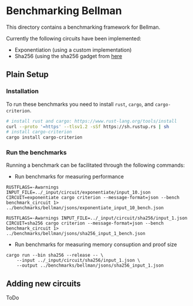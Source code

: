 # Benchmarking Bellman

This directory contains a benchmarking framework for Bellman.

Currently the following circuits have been implemented:

* Exponentiation (using a custom implementation)
* Sha256 (using the sha256 gadget from [here](https://docs.rs/bellman/latest/bellman/)

## Plain Setup

### Installation

To run these benchmarks you need to install `rust`, `cargo`, and `cargo-criterion`.

```bash
# install rust and cargo: https://www.rust-lang.org/tools/install
curl --proto '=https' --tlsv1.2 -sSf https://sh.rustup.rs | sh
# install cargo-criterion
cargo install cargo-criterion
```

### Run the benchmarks

Running a benchmark can be facilitated through the following commands:

* Run benchmarks for measuring performance
```
RUSTFLAGS=-Awarnings INPUT_FILE=../_input/circuit/exponentiate/input_10.json CIRCUIT=exponentiate cargo criterion --message-format=json --bench benchmark_circuit 1> ../benchmarks/bellman/jsons/exponentiate_input_10_bench.json
```

```
RUSTFLAGS=-Awarnings INPUT_FILE=../_input/circuit/sha256/input_1.json CIRCUIT=sha256 cargo criterion --message-format=json --bench benchmark_circuit 1> ../benchmarks/bellman/jsons/sha256_input_1_bench.json
```

* Run benchmarks for measuring memory consuption and proof size

```
cargo run --bin sha256 --release -- \
    --input ../_input/circuit/sha256/input_1.json \
    --output ../benchmarks/bellman/jsons/sha256_input_1.json
```

## Adding new circuits

ToDo

